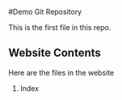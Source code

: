 #Demo Git Repository

This is the first file in this repo.

## Website Contents

Here are the files in the website
1. Index